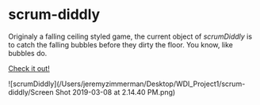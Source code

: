# scrum-diddly
Originaly a falling ceiling styled game, the current object of *scrumDiddly* is to catch the falling bubbles before they dirty the floor. You know, like bubbles do.

[Check it out!](https://bavid-dowie.github.io/scrum-diddly/)

![scrumDiddly](/Users/jeremyzimmerman/Desktop/WDI_Project1/scrum-diddly/Screen Shot 2019-03-08 at 2.14.40 PM.png)

